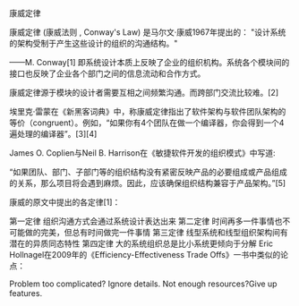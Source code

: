 康威定律

康威定律 (康威法则 , Conway's Law) 是马尔文·康威1967年提出的：
"设计系统的架构受制于产生这些设计的组织的沟通结构。"

——M. Conway[1]
即系统设计本质上反映了企业的组织机构。系统各个模块间的接口也反映了企业各个部门之间的信息流动和合作方式。

康威定律源于模块的设计者需要互相之间频繁沟通。而跨部门交流比较难。[2]

埃里克·雷蒙在《新黑客词典》中，称康威定律指出了软件架构与软件团队架构的等价（congruent）。例如，“如果你有4个团队在做一个编译器，你会得到一个4遍处理的编译器”。[3][4]

James O. Coplien与Neil B. Harrison在《敏捷软件开发的组织模式》中写道:

“如果团队、部门、子部门等的组织结构没有紧密反映产品的必要组成或产品组成的关系，那么项目将会遇到麻烦。因此，应该确保组织结构兼容于产品架构。”[5]

康威的原文中提出的各定律[1]：

第一定律 组织沟通方式会通过系统设计表达出来
第二定律 时间再多一件事情也不可能做的完美，但总有时间做完一件事情
第三定律 线型系统和线型组织架构间有潜在的异质同态特性
第四定律 大的系统组织总是比小系统更倾向于分解
Eric Hollnagel在2009年的《Efficiency-Effectiveness Trade Offs》一书中类似的论点：

   Problem too complicated? Ignore details.
   Not enough resources?Give up features.

